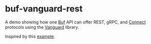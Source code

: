 # buf-vanguard-rest

A demo showing how one [Buf][buf] API can offer REST, gRPC, and [Connect][connect] protocols using the [Vanguard][vanguard] library.

Inspired by this [example][vanguard-example].

[buf]: https://buf.build/
[connect]: https://connectrpc.com/
[vanguard]: https://github.com/connectrpc/vanguard-go
[vanguard-example]: https://github.com/connectrpc/vanguard-go/blob/main/internal/examples/pets/internal/proto/io/swagger/petstore/v2/pets.proto
